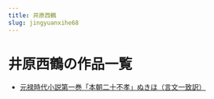 ```yaml
---
title: 井原西鶴
slug: jingyuanxihe68
---
```


# 井原西鶴の作品一覧

- [元禄時代小説第一巻「本朝二十不孝」ぬきほ（言文一致訳）](yuanlushidaixiaoshuodiyijuanbenzhaoershibuxiaonukihoyanwenyizhiyie1)
